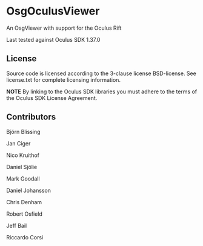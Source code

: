 OsgOculusViewer
===============

An OsgViewer with support for the Oculus Rift

Last tested against Oculus SDK 1.37.0


License
-------
Source code is licensed according to the 3-clause license BSD-license. 
See license.txt for complete licensing information. 

**NOTE** By linking to the Oculus SDK libraries you must adhere to the terms of the Oculus SDK License Agreement.


Contributors
------------
Björn Blissing

Jan Ciger

Nico Kruithof

Daniel Sjölie

Mark Goodall

Daniel Johansson

Chris Denham

Robert Osfield

Jeff Bail

Riccardo Corsi
